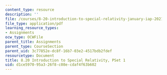 ```yaml
---
content_type: resource
description: ''
file: /courses/8-20-introduction-to-special-relativity-january-iap-2021/d1ce597095a326f8c08ecdaf4f63b602_MIT8_20iap21_pset1.pdf
file_type: application/pdf
learning_resource_types:
- Assignments
ocw_type: OCWFile
parent_title: Assignments
parent_type: CourseSection
parent_uid: 3c77852e-dc8f-16b7-03e2-4517bdb2fdef
resourcetype: Document
title: 8.20 Introduction to Special Relativity, PSet 1
uid: d1ce5970-95a3-26f8-c08e-cdaf4f63b602
---
```

